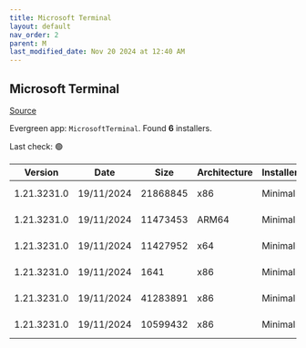```yaml
---
title: Microsoft Terminal
layout: default
nav_order: 2
parent: M
last_modified_date: Nov 20 2024 at 12:40 AM
---
```


## Microsoft Terminal

[Source](https://github.com/microsoft/terminal/)

Evergreen app: `MicrosoftTerminal`. Found **6** installers.

Last check: 🟢

| Version     | Date       | Size     | Architecture | InstallerType | Type       | URI                                                                                                                                                                                                                                                                                                                                |
| ----------- | ---------- | -------- | ------------ | ------------- | ---------- | ---------------------------------------------------------------------------------------------------------------------------------------------------------------------------------------------------------------------------------------------------------------------------------------------------------------------------------- |
| 1.21.3231.0 | 19/11/2024 | 21868845 | x86          | Minimal       | msixbundle | [https://github.com/microsoft/terminal/releases/download/v1.21.3231.0/Microsoft.WindowsTerminal_1.21.3231.0_8wekyb3d8bbwe.msixbundle](https://github.com/microsoft/terminal/releases/download/v1.21.3231.0/Microsoft.WindowsTerminal_1.21.3231.0_8wekyb3d8bbwe.msixbundle)                                                         |
| 1.21.3231.0 | 19/11/2024 | 11473453 | ARM64        | Minimal       | zip        | [https://github.com/microsoft/terminal/releases/download/v1.21.3231.0/Microsoft.WindowsTerminal_1.21.3231.0_arm64.zip](https://github.com/microsoft/terminal/releases/download/v1.21.3231.0/Microsoft.WindowsTerminal_1.21.3231.0_arm64.zip)                                                                                       |
| 1.21.3231.0 | 19/11/2024 | 11427952 | x64          | Minimal       | zip        | [https://github.com/microsoft/terminal/releases/download/v1.21.3231.0/Microsoft.WindowsTerminal_1.21.3231.0_x64.zip](https://github.com/microsoft/terminal/releases/download/v1.21.3231.0/Microsoft.WindowsTerminal_1.21.3231.0_x64.zip)                                                                                           |
| 1.21.3231.0 | 19/11/2024 | 1641     | x86          | Minimal       | zip        | [https://github.com/microsoft/terminal/releases/download/v1.21.3231.0/GroupPolicyTemplates_1.21.3231.0.zip](https://github.com/microsoft/terminal/releases/download/v1.21.3231.0/GroupPolicyTemplates_1.21.3231.0.zip)                                                                                                             |
| 1.21.3231.0 | 19/11/2024 | 41283891 | x86          | Minimal       | zip        | [https://github.com/microsoft/terminal/releases/download/v1.21.3231.0/Microsoft.WindowsTerminal_1.21.3231.0_8wekyb3d8bbwe.msixbundle_Windows10_PreinstallKit.zip](https://github.com/microsoft/terminal/releases/download/v1.21.3231.0/Microsoft.WindowsTerminal_1.21.3231.0_8wekyb3d8bbwe.msixbundle_Windows10_PreinstallKit.zip) |
| 1.21.3231.0 | 19/11/2024 | 10599432 | x86          | Minimal       | zip        | [https://github.com/microsoft/terminal/releases/download/v1.21.3231.0/Microsoft.WindowsTerminal_1.21.3231.0_x86.zip](https://github.com/microsoft/terminal/releases/download/v1.21.3231.0/Microsoft.WindowsTerminal_1.21.3231.0_x86.zip)                                                                                           |
